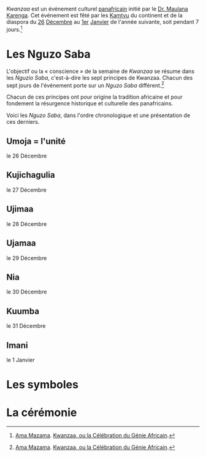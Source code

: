 <!-- TITLE: Kwanzaa -->
<!-- SUBTITLE: Présentation de Kwanzaa -->

*Kwanzaa* est un événement culturel [panafricain](/ideologie/mouvement-panafricain) initié par le [Dr. Maulana Karenga](/personnalite/homme/a-classer/tarana/nord/pays/etats-unis/dr-maurana-karenga). Cet événement est fêté par les [Kamtyu](/terminologie/mdw-ntr/kamit) du continent et de la diaspora du [26]() [Décembre](/histoire/date/calendrier-gregorien/par-mois/decembre) au [1er]() [Janvier](/histoire/date/calendrier-gregorien/par-mois/janvier) de l'année suivante, soit pendant 7 jours.[^1]

# Les Nguzo Saba
L'objectif ou la « conscience » de la semaine de *Kwanzaa* se résume dans les *Nguzio Saba*, c'est-à-dire les sept principes de Kwanzaa. Chacun des sept jours de l'événement porte sur un *Nguzo Saba* différent.[^1]

Chacun de ces principes ont pour origine la tradition africaine et pour fondement la résurgence historique et culturelle des panafricains.

Voici les *Nguzo Saba*, dans l'ordre chronologique et une présentation de ces derniers.

## Umoja = l'unité
le 26 Décembre

## Kujichagulia
le 27 Décembre

## Ujimaa
le 28 Décembre

## Ujamaa
le 29 Décembre

## Nia
le 30 Décembre

## Kuumba
le 31 Décembre

## Imani
le 1 Janvier

# Les symboles

# La cérémonie


[^1]: [Ama Mazama](/personnalite/femme/polymathe/caraibes/midi/karukera/ama-mazama). [Kwanzaa, ou la Célébration du Génie Africain]().